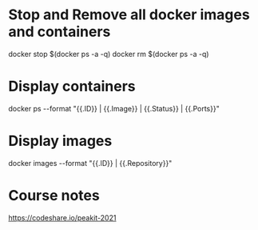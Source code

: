 # Stop and Remove all docker images and containers
docker stop $(docker ps -a -q)
docker rm $(docker ps -a -q)

# Display containers
 docker ps --format "{{.ID}} | {{.Image}} | {{.Status}} | {{.Ports}}"
 
 # Display images
 docker images --format "{{.ID}} | {{.Repository}}"
 
 # Course notes
 https://codeshare.io/peakit-2021